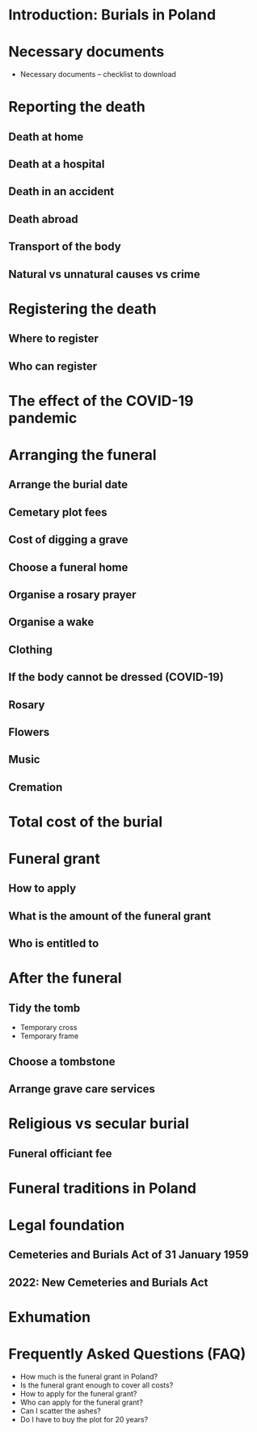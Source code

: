 # Introduction: Burials in Poland

# Necessary documents
* Necessary documents – checklist to download

# Reporting the death
## Death at home
## Death at a hospital
## Death in an accident
## Death abroad
## Transport of the body
## Natural vs unnatural causes vs crime
  
# Registering the death 
## Where to register
## Who can register

# The effect of the COVID-19 pandemic

# Arranging the funeral
## Arrange the burial date
## Cemetary plot fees
## Cost of digging a grave
## Choose a funeral home
## Organise a rosary prayer
## Organise a wake

## Clothing
## If the body cannot be dressed (COVID-19)
## Rosary
## Flowers 

## Music
## Cremation

# Total cost of the burial

# Funeral grant
## How to apply
## What is the amount of the funeral grant
## Who is entitled to

# After the funeral
## Tidy the tomb
* Temporary cross
* Temporary frame
## Choose a tombstone
## Arrange grave care services

# Religious vs secular burial
## Funeral officiant fee

# Funeral traditions in Poland

# Legal foundation 
## Cemeteries and Burials Act of 31 January 1959
## 2022: New Cemeteries and Burials Act

# Exhumation

# Frequently Asked Questions (FAQ)
* How much is the funeral grant in Poland?
* Is the funeral grant enough to cover all costs?
* How to apply for the funeral grant?
* Who can apply for the funeral grant?
* Can I scatter the ashes?
* Do I have to buy the plot for 20 years?
